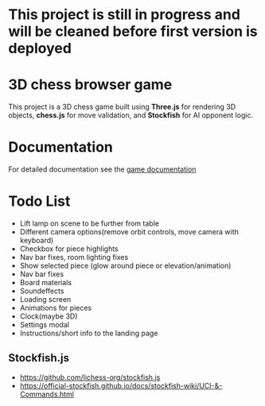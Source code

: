# **This project is still in progress and will be cleaned before first version is deployed**

# 3D chess browser game
This project is a 3D chess game built using **Three.js** for rendering 3D objects, **chess.js** for move validation, and **Stockfish** for AI opponent logic. 

# Documentation
For detailed documentation see the [game documentation](/documentation.md)


# Todo List
- Lift lamp on scene to be further from table
- Different camera options(remove orbit controls, move camera with keyboard)
- Checkbox for piece highlights
- Nav bar fixes, room lighting fixes
- Show selected piece (glow around piece or elevation/animation)
- Nav bar fixes
- Board materials
- Soundeffects
- Loading screen
- Animations for pieces
- Clock(maybe 3D)
- Settings modal
- Instructions/short info to the landing page

## Stockfish.js
- https://github.com/lichess-org/stockfish.js
- https://official-stockfish.github.io/docs/stockfish-wiki/UCI-&-Commands.html
